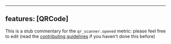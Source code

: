 
---
features: [QRCode]
---

This is a stub commentary for the `qr_scanner.opened` metric: please feel free to edit (read the
[contributing guidelines](https://github.com/mozilla/glean-annotations/blob/main/CONTRIBUTING.md)
if you haven't done this before)
